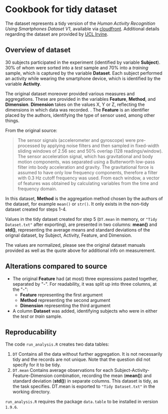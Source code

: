 Cookbook for tidy dataset
=========================

The dataset represents a tidy version of the *Human Activity Recognition Using Smartphones Dataset V1*, available via [cloudfront]. Additional details regarding the dataset are provided by [UCL Irvine]. 

## Overview of dataset

30 subjects participated in the experiment (identified by variable **Subject**). 30% of whom were sorted into a *test* sample and 70% into a *training* sample, which is captured by the variable **Dataset**. Each subject performed an activity while wearing the smartphone device, which is identified by the variable **Activity**.

The original dataset moreover provided various measures and aggregations. These are provided in the variables **Feature**, **Method**, and **Dimension**. **Dimension** takes on the values X, Y or Z, reflecting the dimensions in which data was recorded. . The **Feature** is an identifier placed by the authors, identifying the type of sensor used, among other things. 

From the original source:

> The sensor signals (accelerometer and gyroscope) were pre-processed by applying noise filters and then sampled in fixed-width sliding windows of 2.56 sec and 50% overlap (128 readings/window). The sensor acceleration signal, which has gravitational and body motion components, was separated using a Butterworth low-pass filter into body acceleration and gravity. The gravitational force is assumed to have only low frequency components, therefore a filter with 0.3 Hz cutoff frequency was used. From each window, a vector of features was obtained by calculating variables from the time and frequency domain.

In this dataset, **Method** is the aggregation method chosen by the authors of the dataset, for example `mean()` or `str()`. It only exists in the non-tidy dataset created for steps 1-4.

Values in the tidy dataset created for step 5 (`DT.mean` in memory, or `"Tidy Dataset.txt"` after exporting), are presented in two columns: **mean()** and **std()**, representing the average means and standard deviations of the orignal dataset, by Subject, Activity, Feature, and Dimension. 

The values are normalized, please see the original dataset manuals provided as well as the quote above for additional info on measurement. 



## Alterations compared to source
* The original **Feature** had (at most) three expressions pasted together, separated by "-". For readability, it was split up into three columns, at the "-":
  - **Feature** representing the first argument
  - **Method** representing the second argument
  - **Dimension** representing the third argument
* A column **Dataset** was added, identifying subjects who were in either the *test* or *train* sample.

## Reproducability
The code `run_analysis.R` creates two data tables: 

1. `DT`
Contains all the data without further aggregation. It is not necessarily tidy and the records are not unique. Note that the question did not specify for it to be tidy. 
2. `DT.mean`
Contains average observations for each Subject-Activity-Feature-Dimension combination, recording the mean (**mean()**) and standard deviation (**std()**) in separate columns. This dataset is tidy, as the task specifies. DT.mean is exported to `"Tidy Dataset.txt"` in the working directory.

`run_analysis.R` requires the package `data.table` to be installed in version `1.9.6`.

[cloudfront]: https://d396qusza40orc.cloudfront.net/getdata%2Fprojectfiles%2FUCI%20HAR%20Dataset.zip

[UCL Irvine]: http://archive.ics.uci.edu/ml/datasets/Human+Activity+Recognition+Using+Smartphones